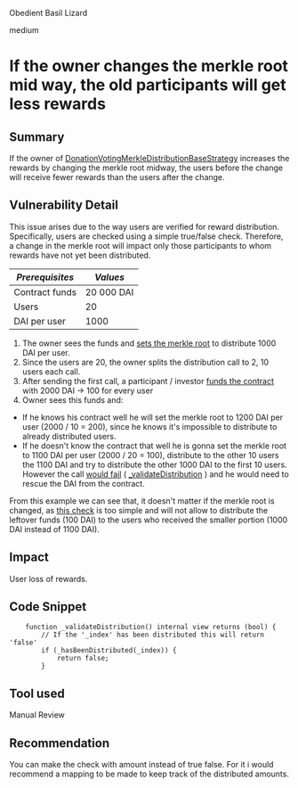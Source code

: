 Obedient Basil Lizard

medium

# If the owner changes the merkle root mid way, the old participants will get less rewards
## Summary
If the owner of [DonationVotingMerkleDistributionBaseStrategy](https://github.com/sherlock-audit/2023-09-Gitcoin/blob/main/allo-v2/contracts/strategies/donation-voting-merkle-base/DonationVotingMerkleDistributionBaseStrategy.sol) increases the rewards by changing the merkle root midway, the users before the change will receive fewer rewards than the users after the change.

## Vulnerability Detail
This issue arises due to the way users are verified for reward distribution. Specifically, users are checked using a simple true/false check. Therefore, a change in the merkle root will impact only those participants to whom rewards have not yet been distributed.

| *Prerequisites* | *Values*  |
|-----------------|-----------|
| Contract funds  | 20 000 DAI |
| Users           | 20        |
| DAI per user    | 1000      |

1. The owner sees the funds and [sets the merkle root](https://github.com/sherlock-audit/2023-09-Gitcoin/blob/main/allo-v2/contracts/strategies/donation-voting-merkle-base/DonationVotingMerkleDistributionBaseStrategy.sol#L420-L436) to distribute 1000 DAI per user.
2. Since the users are 20, the owner splits the distribution call to 2, 10 users each call.
3. After sending the first call, a participant / investor [funds the contract](https://github.com/sherlock-audit/2023-09-Gitcoin/blob/main/allo-v2/contracts/core/Allo.sol#L339-L345) with 2000 DAI -> 100 for every user
4.  Owner sees this funds and:
- If he knows his contract well he will set the merkle root to 1200 DAI per user (2000 / 10 = 200), since he knows it's impossible to distribute to already distributed users.
- If he doesn't know the contract that well he is gonna set the merkle root to 1100 DAI per user (2000 / 20 = 100), distribute to the other 10 users the 1100 DAI and try to distribute the other 1000 DAI to the first 10 users. However the call [would fail](https://github.com/sherlock-audit/2023-09-Gitcoin/blob/main/allo-v2/contracts/strategies/donation-voting-merkle-base/DonationVotingMerkleDistributionBaseStrategy.sol#L783) ( [_validateDistribution](https://github.com/sherlock-audit/2023-09-Gitcoin/blob/main/allo-v2/contracts/strategies/donation-voting-merkle-base/DonationVotingMerkleDistributionBaseStrategy.sol#L722-L724) ) and he would need to rescue the DAI from the contract.

From this example we can see that, it doesn't matter if the merkle root is changed,  as [this check](https://github.com/sherlock-audit/2023-09-Gitcoin/blob/main/allo-v2/contracts/strategies/donation-voting-merkle-base/DonationVotingMerkleDistributionBaseStrategy.sol#L722-L724) is too simple and will not allow to distribute the leftover funds (100 DAI) to the users who received the smaller portion (1000 DAI instead of 1100 DAI).

## Impact
User loss of rewards.

## Code Snippet
```solidity
    function _validateDistribution() internal view returns (bool) {
        // If the '_index' has been distributed this will return 'false'
        if (_hasBeenDistributed(_index)) {
            return false;
        }
```
## Tool used

Manual Review

## Recommendation
You can make the check with amount instead of true false. For it i would recommend a mapping to be made to keep track of the distributed amounts.